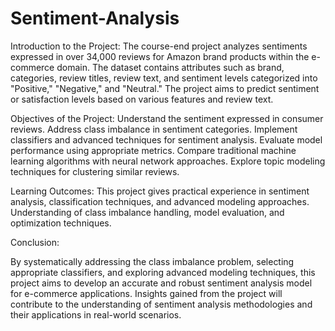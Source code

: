 # Sentiment-Analysis

Introduction to the Project:
The course-end project analyzes sentiments expressed in over 34,000 reviews for Amazon brand products within the e-commerce domain. The dataset contains attributes such as brand, categories, review titles, review text, and sentiment levels categorized into "Positive," "Negative," and "Neutral." The project aims to predict sentiment or satisfaction levels based on various features and review text.

Objectives of the Project:
Understand the sentiment expressed in consumer reviews.
Address class imbalance in sentiment categories. 
Implement classifiers and advanced techniques for sentiment analysis.
Evaluate model performance using appropriate metrics.
Compare traditional machine learning algorithms with neural network approaches.
Explore topic modeling techniques for clustering similar reviews.

Learning Outcomes:
This project gives practical experience in sentiment analysis, classification techniques, and advanced modeling approaches. Understanding of class imbalance handling, model evaluation, and optimization techniques.

Conclusion:

By systematically addressing the class imbalance problem, selecting appropriate classifiers, and exploring advanced modeling techniques, this project aims to develop an accurate and robust sentiment analysis model for e-commerce applications. Insights gained from the project will contribute to the understanding of sentiment analysis methodologies and their applications in real-world scenarios.
